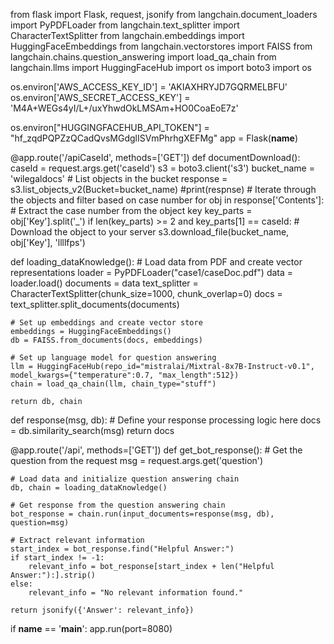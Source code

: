 from flask import Flask, request, jsonify
from langchain.document_loaders import PyPDFLoader
from langchain.text_splitter import CharacterTextSplitter
from langchain.embeddings import HuggingFaceEmbeddings
from langchain.vectorstores import FAISS
from langchain.chains.question_answering import load_qa_chain
from langchain.llms import HuggingFaceHub
import os
import boto3
import os

os.environ['AWS_ACCESS_KEY_ID'] = 'AKIAXHRYJD7GQRMELBFU'
os.environ['AWS_SECRET_ACCESS_KEY'] = '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'


os.environ["HUGGINGFACEHUB_API_TOKEN"] = "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"
app = Flask(__name__)

@app.route('/apiCaseId', methods=['GET'])
def documentDownload():
    caseId = request.args.get('caseId')
    s3 = boto3.client('s3')
    bucket_name = 'wilegaldocs'
    # List objects in the bucket
    response = s3.list_objects_v2(Bucket=bucket_name)
    #print(respnse)
    # Iterate through the objects and filter based on case number
    for obj in response['Contents']:
        # Extract the case number from the object key
        key_parts = obj['Key'].split('_')
        if len(key_parts) >= 2 and key_parts[1] == caseId:
            # Download the object to your server
            s3.download_file(bucket_name, obj['Key'], 'llllfps')

def loading_dataKnowledge():
    # Load data from PDF and create vector representations
    loader = PyPDFLoader("case1/caseDoc.pdf")
    data = loader.load()
    documents = data
    text_splitter = CharacterTextSplitter(chunk_size=1000, chunk_overlap=0)
    docs = text_splitter.split_documents(documents)
    
    # Set up embeddings and create vector store
    embeddings = HuggingFaceEmbeddings()
    db = FAISS.from_documents(docs, embeddings)
    
    # Set up language model for question answering
    llm = HuggingFaceHub(repo_id="mistralai/Mixtral-8x7B-Instruct-v0.1", model_kwargs={"temperature":0.7, "max_length":512})
    chain = load_qa_chain(llm, chain_type="stuff")
    
    return db, chain

def response(msg, db):
    # Define your response processing logic here
    docs = db.similarity_search(msg)
    return docs

@app.route('/api', methods=['GET'])
def get_bot_response():
    # Get the question from the request
    msg = request.args.get('question')
    
    # Load data and initialize question answering chain
    db, chain = loading_dataKnowledge()
    
    # Get response from the question answering chain
    bot_response = chain.run(input_documents=response(msg, db), question=msg)
    
    # Extract relevant information
    start_index = bot_response.find("Helpful Answer:")
    if start_index != -1:
        relevant_info = bot_response[start_index + len("Helpful Answer:"):].strip()
    else:
        relevant_info = "No relevant information found."
    
    return jsonify({'Answer': relevant_info})
if __name__ == '__main__':
    app.run(port=8080)
